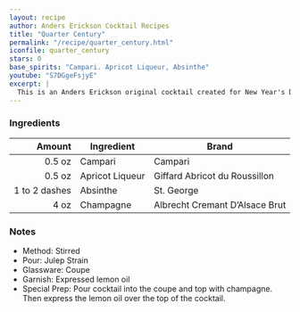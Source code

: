 ```yaml
---
layout: recipe
author: Anders Erickson Cocktail Recipes
title: "Quarter Century"
permalink: "/recipe/quarter_century.html"
iconfile: quarter_century
stars: 0
base_spirits: "Campari. Apricot Liqueur, Absinthe"
youtube: "S7DGgeFsjyE"
excerpt: |
  This is an Anders Erickson original cocktail created for New Year's Day, 2025.
---
```


### Ingredients

|        Amount | Ingredient      | Brand                          |
| ------------: | --------------- | ------------------------------ |
|        0.5 oz | Campari         | Campari                        |
|        0.5 oz | Apricot Liqueur | Giffard Abricot du Roussillon  |
| 1 to 2 dashes | Absinthe        | St. George                     |
|          4 oz | Champagne       | Albrecht Cremant D’Alsace Brut |

### Notes

- Method: Stirred
- Pour: Julep Strain
- Glassware: Coupe
- Garnish: Expressed lemon oil
- Special Prep: Pour cocktail into the coupe and top with champagne. Then express the lemon oil over the top of the cocktail.
